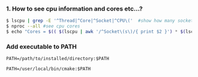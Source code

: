 ### 1. How to see cpu information and cores etc...?

``` bash
$ lscpu | grep -E '^Thread|^Core|^Socket|^CPU\('  #show how many socket, threads,CPUs
$ nproc --all #see cpu cores
$ echo "Cores = $(( $(lscpu | awk '/^Socket\(s\)/{ print $2 }') * $(lscpu | awk '/^Core\(s\) per socket/{ print $4 }') ))" 
```

### Add executable to PATH

`PATH=/path/to/installed/directory:$PATH`

`PATH=/user/local/bin/cmake:$PATH`
